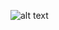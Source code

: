 ![alt text](https://github.com/waZ722/numbers_dividable_by_six/main/image_2022-02-15_172713.png?raw=true)
